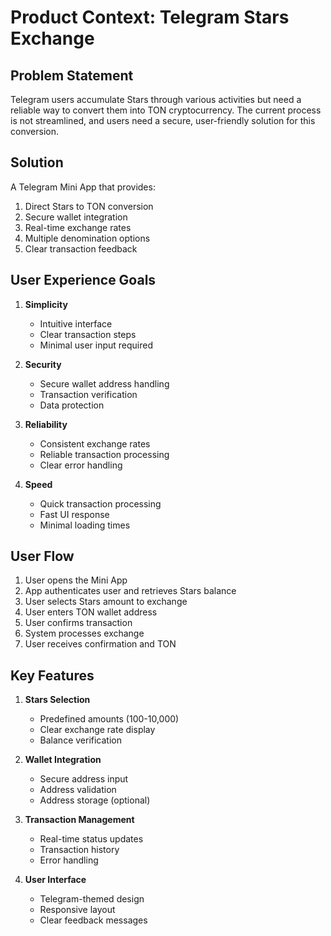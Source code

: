 # Product Context: Telegram Stars Exchange

## Problem Statement
Telegram users accumulate Stars through various activities but need a reliable way to convert them into TON cryptocurrency. The current process is not streamlined, and users need a secure, user-friendly solution for this conversion.

## Solution
A Telegram Mini App that provides:
1. Direct Stars to TON conversion
2. Secure wallet integration
3. Real-time exchange rates
4. Multiple denomination options
5. Clear transaction feedback

## User Experience Goals
1. **Simplicity**
   - Intuitive interface
   - Clear transaction steps
   - Minimal user input required

2. **Security**
   - Secure wallet address handling
   - Transaction verification
   - Data protection

3. **Reliability**
   - Consistent exchange rates
   - Reliable transaction processing
   - Clear error handling

4. **Speed**
   - Quick transaction processing
   - Fast UI response
   - Minimal loading times

## User Flow
1. User opens the Mini App
2. App authenticates user and retrieves Stars balance
3. User selects Stars amount to exchange
4. User enters TON wallet address
5. User confirms transaction
6. System processes exchange
7. User receives confirmation and TON

## Key Features
1. **Stars Selection**
   - Predefined amounts (100-10,000)
   - Clear exchange rate display
   - Balance verification

2. **Wallet Integration**
   - Secure address input
   - Address validation
   - Address storage (optional)

3. **Transaction Management**
   - Real-time status updates
   - Transaction history
   - Error handling

4. **User Interface**
   - Telegram-themed design
   - Responsive layout
   - Clear feedback messages
